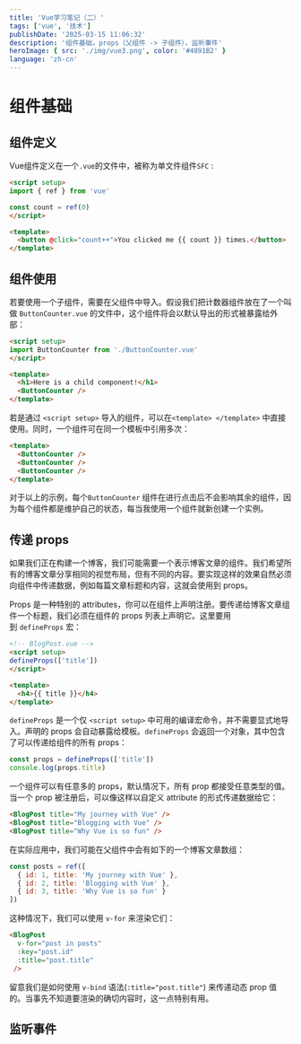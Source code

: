 ```yaml
---
title: 'Vue学习笔记（二）'
tags: ['vue', '技术']
publishDate: '2025-03-15 11:06:32'
description: '组件基础，props（父组件 -> 子组件），监听事件'
heroImage: { src: './img/vue3.png', color: '#4891B2' }
language: 'zh-cn'
---
```

# 组件基础

## 组件定义
Vue组件定义在一个`.vue`的文件中，被称为单文件组件`SFC` :
```html
<script setup>
import { ref } from 'vue'

const count = ref(0)
</script>

<template>
  <button @click="count++">You clicked me {{ count }} times.</button>
</template>
```

## 组件使用
若要使用一个子组件，需要在父组件中导入。假设我们把计数器组件放在了一个叫做 `ButtonCounter.vue` 的文件中，这个组件将会以默认导出的形式被暴露给外部：
```html
<script setup>
import ButtonCounter from './ButtonCounter.vue'
</script>

<template>
  <h1>Here is a child component!</h1>
  <ButtonCounter />
</template>
```

若是通过 `<script setup>` 导入的组件，可以在`<template> </template>` 中直接使用。同时，一个组件可在同一个模板中引用多次：
```html
<template>
  <ButtonCounter />
  <ButtonCounter />
  <ButtonCounter />
</template>
```
对于以上的示例，每个`ButtonCounter` 组件在进行点击后不会影响其余的组件，因为每个组件都是维护自己的状态，每当我使用一个组件就新创建一个实例。

##  传递 props
如果我们正在构建一个博客，我们可能需要一个表示博客文章的组件。我们希望所有的博客文章分享相同的视觉布局，但有不同的内容。要实现这样的效果自然必须向组件中传递数据，例如每篇文章标题和内容，这就会使用到 props。

Props 是一种特别的 attributes，你可以在组件上声明注册。要传递给博客文章组件一个标题，我们必须在组件的 props 列表上声明它。这里要用到 `defineProps` 宏：

```html
<!-- BlogPost.vue -->
<script setup>
defineProps(['title'])
</script>

<template>
  <h4>{{ title }}</h4>
</template>
```

`defineProps` 是一个仅 `<script setup>` 中可用的编译宏命令，并不需要显式地导入。声明的 props 会自动暴露给模板。`defineProps` 会返回一个对象，其中包含了可以传递给组件的所有 props：
```js
const props = defineProps(['title'])
console.log(props.title)
```

一个组件可以有任意多的 props，默认情况下，所有 prop 都接受任意类型的值。
当一个 prop 被注册后，可以像这样以自定义 attribute 的形式传递数据给它：

```html
<BlogPost title="My journey with Vue" />
<BlogPost title="Blogging with Vue" />
<BlogPost title="Why Vue is so fun" />
```

在实际应用中，我们可能在父组件中会有如下的一个博客文章数组：

```js
const posts = ref([
  { id: 1, title: 'My journey with Vue' },
  { id: 2, title: 'Blogging with Vue' },
  { id: 3, title: 'Why Vue is so fun' }
])
```
这种情况下，我们可以使用 `v-for` 来渲染它们：
``` html
<BlogPost
  v-for="post in posts"
  :key="post.id"
  :title="post.title"
 />
```

留意我们是如何使用 `v-bind` 语法(`:title="post.title"`) 来传递动态 prop 值的。当事先不知道要渲染的确切内容时，这一点特别有用。

## 监听事件

